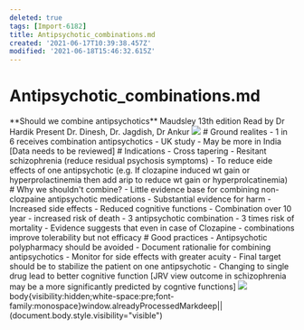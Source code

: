 ```yaml
---
deleted: true
tags: [Import-6182]
title: Antipsychotic_combinations.md
created: '2021-06-17T10:39:38.457Z'
modified: '2021-06-18T15:46:32.615Z'
---
```


# Antipsychotic_combinations.md

 \*\*Should we combine antipsychotics\** Maudsley 13th edition Read by Dr Hardik Present Dr. Dinesh, Dr. Jagdish, Dr Ankur ![](../../attachments/reb-tail.jpg) # Ground realites - 1 in 6 receives combination antipsychotics - UK study - May be more in India [Data needs to be reviewed] # Indications - Cross tapering - Resitant schizophrenia (reduce residual psychosis symptoms) - To reduce eide effects of one antipsychotic (e.g. If clozapine induced wt gain or hyperprolactinemia then add arip to reduce wt gain or hyperprolcatinemia) # Why we shouldn't combine? - Little evidence base for combining non-clozpaine antipsychotic medications - Substantial evidence for harm - Increased side effects - Reduced cognitive functions - Combination over 10 year - increased risk of death - 3 antipsychotic combination - 3 times risk of mortality - Evidence suggests that even in case of Clozapine - combinations improve tolerability but not efficacy # Good practices - Antipsychotic polypharmacy should be avoided - Document rationalie for combining antipsychotics - Monitor for side effects with greater acuity - Final target should be to stabilize the patient on one antipsychotic - Changing to single drug lead to better cognitive function [JRV view outcome in schizophrenia may be a more significantly predicted by cogntive functions] ![](../../attachments/reb-tail.jpg) body{visibility:hidden;white-space:pre;font-family:monospace}window.alreadyProcessedMarkdeep||(document.body.style.visibility="visible")

